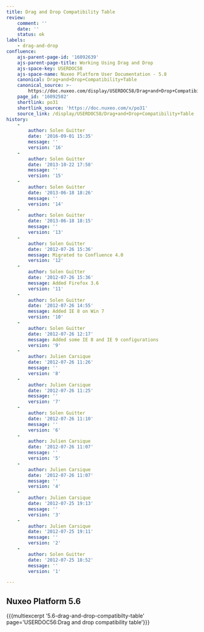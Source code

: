 ```yaml
---
title: Drag and Drop Compatibility Table
review:
    comment: ''
    date: ''
    status: ok
labels:
    - drag-and-drop
confluence:
    ajs-parent-page-id: '16092639'
    ajs-parent-page-title: Working Using Drag and Drop
    ajs-space-key: USERDOC58
    ajs-space-name: Nuxeo Platform User Documentation - 5.8
    canonical: Drag+and+Drop+Compatibility+Table
    canonical_source: >-
        https://doc.nuxeo.com/display/USERDOC58/Drag+and+Drop+Compatibility+Table
    page_id: '16092582'
    shortlink: po31
    shortlink_source: 'https://doc.nuxeo.com/x/po31'
    source_link: /display/USERDOC58/Drag+and+Drop+Compatibility+Table
history:
    - 
        author: Solen Guitter
        date: '2016-09-01 15:35'
        message: ''
        version: '16'
    - 
        author: Solen Guitter
        date: '2013-10-22 17:58'
        message: ''
        version: '15'
    - 
        author: Solen Guitter
        date: '2013-06-18 18:26'
        message: ''
        version: '14'
    - 
        author: Solen Guitter
        date: '2013-06-18 18:15'
        message: ''
        version: '13'
    - 
        author: Solen Guitter
        date: '2012-07-26 15:36'
        message: Migrated to Confluence 4.0
        version: '12'
    - 
        author: Solen Guitter
        date: '2012-07-26 15:36'
        message: Added Firefox 3.6
        version: '11'
    - 
        author: Solen Guitter
        date: '2012-07-26 14:55'
        message: Added IE 8 on Win 7
        version: '10'
    - 
        author: Solen Guitter
        date: '2012-07-26 12:17'
        message: Added some IE 8 and IE 9 configurations
        version: '9'
    - 
        author: Julien Carsique
        date: '2012-07-26 11:26'
        message: ''
        version: '8'
    - 
        author: Julien Carsique
        date: '2012-07-26 11:25'
        message: ''
        version: '7'
    - 
        author: Solen Guitter
        date: '2012-07-26 11:10'
        message: ''
        version: '6'
    - 
        author: Julien Carsique
        date: '2012-07-26 11:07'
        message: ''
        version: '5'
    - 
        author: Julien Carsique
        date: '2012-07-26 11:07'
        message: ''
        version: '4'
    - 
        author: Julien Carsique
        date: '2012-07-25 19:13'
        message: ''
        version: '3'
    - 
        author: Julien Carsique
        date: '2012-07-25 19:11'
        message: ''
        version: '2'
    - 
        author: Solen Guitter
        date: '2012-07-25 18:52'
        message: ''
        version: '1'

---
```

## Nuxeo Platform 5.6

{{{multiexcerpt '5.6-drag-and-drop-compatibilty-table' page='USERDOC56:Drag and drop compatibility table'}}}

&nbsp;